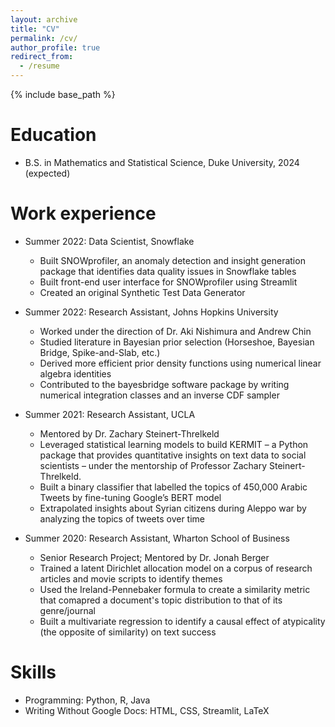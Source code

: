 ```yaml
---
layout: archive
title: "CV"
permalink: /cv/
author_profile: true
redirect_from:
  - /resume
---
```


{% include base_path %}

Education
======
* B.S. in Mathematics and Statistical Science, Duke University, 2024 (expected)

Work experience
======
* Summer 2022: Data Scientist, Snowflake
  * Built SNOWprofiler, an anomaly detection and insight generation package 
    that identifies data quality issues in Snowflake tables
  * Built front-end user interface for SNOWprofiler using Streamlit
  * Created an original Synthetic Test Data Generator
  
* Summer 2022: Research Assistant, Johns Hopkins University
  * Worked under the direction of Dr. Aki Nishimura and Andrew Chin
  * Studied literature in Bayesian prior selection (Horseshoe, Bayesian Bridge, Spike-and-Slab, etc.)
  * Derived more efficient prior density functions using numerical linear algebra identities
  * Contributed to the bayesbridge software package by writing numerical integration classes 
    and an inverse CDF sampler
 
* Summer 2021: Research Assistant, UCLA
  * Mentored by Dr. Zachary Steinert-Threlkeld
  * Leveraged statistical learning models to build KERMIT – a Python package that provides quantitative insights on text
    data to social scientists – under the mentorship of Professor Zachary Steinert-Threlkeld.
  * Built a binary classifier that labelled the topics of 450,000 Arabic Tweets by fine-tuning Google’s BERT model
  * Extrapolated insights about Syrian citizens during Aleppo war by analyzing the topics of tweets over time

* Summer 2020: Research Assistant, Wharton School of Business
  * Senior Research Project; Mentored by Dr. Jonah Berger
  * Trained a latent Dirichlet allocation model on a corpus of research articles and movie scripts to identify themes
  * Used the Ireland-Pennebaker formula to create a similarity metric that comapred a document's topic distribution to that of its genre/journal
  * Built a multivariate regression to identify a causal effect of atypicality (the opposite of similarity) on text success
   

Skills
======
* Programming: Python, R, Java
* Writing Without Google Docs: HTML, CSS, Streamlit, LaTeX

